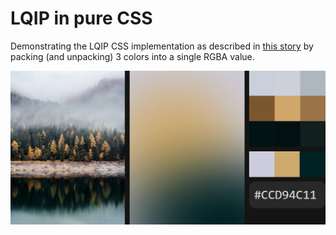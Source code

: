 # LQIP in pure CSS

Demonstrating the LQIP CSS implementation as described in [this story](https://medium.com/@frzi/lqip-css-73dc6dda2529) by packing (and unpacking) 3 colors into a single RGBA value.

![Preview of an LQIP](preview.jpg)